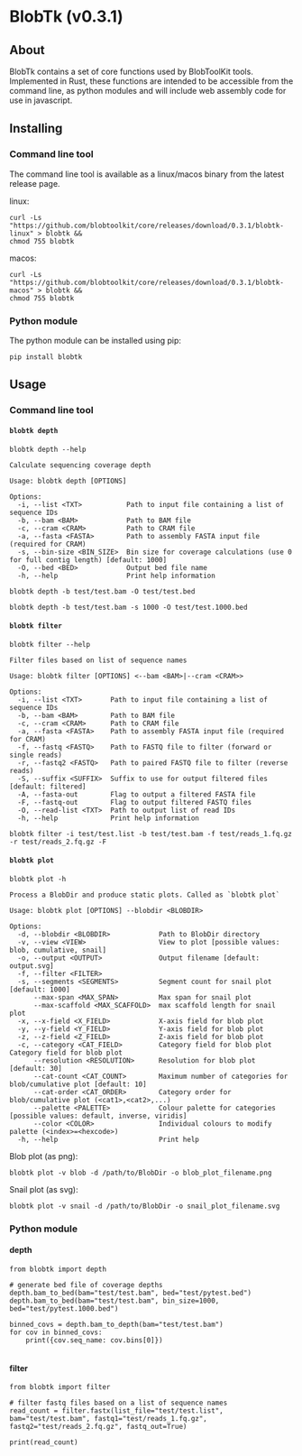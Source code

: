 # BlobTk (v0.3.1)

## About

BlobTk contains a set of core functions used by BlobToolKit tools. Implemented in Rust, these functions are intended to be accessible from the command line, as python modules and will include web assembly code for use in javascript.

## Installing

### Command line tool

The command line tool is available as a linux/macos binary from the latest release page.

linux:

```
curl -Ls "https://github.com/blobtoolkit/core/releases/download/0.3.1/blobtk-linux" > blobtk &&
chmod 755 blobtk
```

macos:

```
curl -Ls "https://github.com/blobtoolkit/core/releases/download/0.3.1/blobtk-macos" > blobtk &&
chmod 755 blobtk
```

### Python module

The python module can be installed using pip:

```
pip install blobtk
```

## Usage

### Command line tool

#### `blobtk depth`

```
blobtk depth --help

Calculate sequencing coverage depth

Usage: blobtk depth [OPTIONS]

Options:
  -i, --list <TXT>           Path to input file containing a list of sequence IDs
  -b, --bam <BAM>            Path to BAM file
  -c, --cram <CRAM>          Path to CRAM file
  -a, --fasta <FASTA>        Path to assembly FASTA input file (required for CRAM)
  -s, --bin-size <BIN_SIZE>  Bin size for coverage calculations (use 0 for full contig length) [default: 1000]
  -O, --bed <BED>            Output bed file name
  -h, --help                 Print help information
```

```
blobtk depth -b test/test.bam -O test/test.bed

blobtk depth -b test/test.bam -s 1000 -O test/test.1000.bed
```

#### `blobtk filter`

```
blobtk filter --help

Filter files based on list of sequence names

Usage: blobtk filter [OPTIONS] <--bam <BAM>|--cram <CRAM>>

Options:
  -i, --list <TXT>       Path to input file containing a list of sequence IDs
  -b, --bam <BAM>        Path to BAM file
  -c, --cram <CRAM>      Path to CRAM file
  -a, --fasta <FASTA>    Path to assembly FASTA input file (required for CRAM)
  -f, --fastq <FASTQ>    Path to FASTQ file to filter (forward or single reads)
  -r, --fastq2 <FASTQ>   Path to paired FASTQ file to filter (reverse reads)
  -S, --suffix <SUFFIX>  Suffix to use for output filtered files [default: filtered]
  -A, --fasta-out        Flag to output a filtered FASTA file
  -F, --fastq-out        Flag to output filtered FASTQ files
  -O, --read-list <TXT>  Path to output list of read IDs
  -h, --help             Print help information
```

```
blobtk filter -i test/test.list -b test/test.bam -f test/reads_1.fq.gz -r test/reads_2.fq.gz -F
```

#### `blobtk plot`

```
blobtk plot -h

Process a BlobDir and produce static plots. Called as `blobtk plot`

Usage: blobtk plot [OPTIONS] --blobdir <BLOBDIR>

Options:
  -d, --blobdir <BLOBDIR>            Path to BlobDir directory
  -v, --view <VIEW>                  View to plot [possible values: blob, cumulative, snail]
  -o, --output <OUTPUT>              Output filename [default: output.svg]
  -f, --filter <FILTER>
  -s, --segments <SEGMENTS>          Segment count for snail plot [default: 1000]
      --max-span <MAX_SPAN>          Max span for snail plot
      --max-scaffold <MAX_SCAFFOLD>  max scaffold length for snail plot
  -x, --x-field <X_FIELD>            X-axis field for blob plot
  -y, --y-field <Y_FIELD>            Y-axis field for blob plot
  -z, --z-field <Z_FIELD>            Z-axis field for blob plot
  -c, --category <CAT_FIELD>         Category field for blob plot Category field for blob plot
      --resolution <RESOLUTION>      Resolution for blob plot [default: 30]
      --cat-count <CAT_COUNT>        Maximum number of categories for blob/cumulative plot [default: 10]
      --cat-order <CAT_ORDER>        Category order for blob/cumulative plot (<cat1>,<cat2>,...)
      --palette <PALETTE>            Colour palette for categories [possible values: default, inverse, viridis]
      --color <COLOR>                Individual colours to modify palette (<index>=<hexcode>)
  -h, --help                         Print help
```

Blob plot (as png):

```
blobtk plot -v blob -d /path/to/BlobDir -o blob_plot_filename.png
```

Snail plot (as svg):

```
blobtk plot -v snail -d /path/to/BlobDir -o snail_plot_filename.svg
```

### Python module

#### depth

```
from blobtk import depth

# generate bed file of coverage depths
depth.bam_to_bed(bam="test/test.bam", bed="test/pytest.bed")
depth.bam_to_bed(bam="test/test.bam", bin_size=1000, bed="test/pytest.1000.bed")

binned_covs = depth.bam_to_depth(bam="test/test.bam")
for cov in binned_covs:
    print({cov.seq_name: cov.bins[0]})


```

#### filter

```
from blobtk import filter

# filter fastq files based on a list of sequence names
read_count = filter.fastx(list_file="test/test.list", bam="test/test.bam", fastq1="test/reads_1.fq.gz", fastq2="test/reads_2.fq.gz", fastq_out=True)

print(read_count)
```
